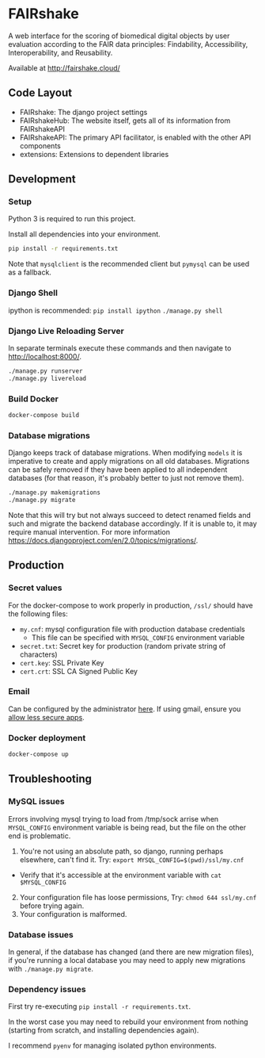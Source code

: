 # FAIRshake

A web interface for the scoring of biomedical digital objects by user evaluation according to the FAIR data principles: Findability, Accessibility, Interoperability, and Reusability.

Available at http://fairshake.cloud/

## Code Layout
- FAIRshake: The django project settings
- FAIRshakeHub: The website itself, gets all of its information from FAIRshakeAPI
- FAIRshakeAPI: The primary API facilitator, is enabled with the other API components
- extensions: Extensions to dependent libraries

## Development

### Setup
Python 3 is required to run this project.

Install all dependencies into your environment.
```bash
pip install -r requirements.txt
```

Note that `mysqlclient` is the recommended client but `pymysql` can be used as a fallback.

### Django Shell
ipython is recommended: `pip install ipython`
`./manage.py shell`

### Django Live Reloading Server
In separate terminals execute these commands and then navigate to <http://localhost:8000/>.
```bash
./manage.py runserver
./manage.py livereload
```

### Build Docker
```bash
docker-compose build
```

### Database migrations
Django keeps track of database migrations. When modifying `models` it is imperative to create and apply migrations on all old databases. Migrations can be safely removed if they have been applied to all independent databases (for that reason, it's probably better to just not remove them).
```bash
./manage.py makemigrations
./manage.py migrate
```

Note that this will try but not always succeed to detect renamed fields and such and migrate the backend database accordingly. If it is unable to, it may require manual intervention. For more information https://docs.djangoproject.com/en/2.0/topics/migrations/.

## Production
### Secret values
For the docker-compose to work properly in production, `/ssl/` should have the following files:
- `my.cnf`: mysql configuration file with production database credentials
  - This file can be specified with `MYSQL_CONFIG` environment variable
- `secret.txt`: Secret key for production (random private string of characters)
- `cert.key`: SSL Private Key
- `cert.crt`: SSL CA Signed Public Key

### Email
Can be configured by the administrator [here](http://localhost:8000/admin/des/dynamicemailconfiguration/). If using gmail, ensure you [allow less secure apps](https://myaccount.google.com/lesssecureapps).

### Docker deployment
```bash
docker-compose up
```

## Troubleshooting

### MySQL issues
Errors involving mysql trying to load from /tmp/sock arrise when `MYSQL_CONFIG` environment variable is being read, but the file on the other end is problematic.
1. You're not using an absolute path, so django, running perhaps elsewhere, can't find it. Try: `export MYSQL_CONFIG=$(pwd)/ssl/my.cnf`
  - Verify that it's accessible at the environment variable with `cat $MYSQL_CONFIG`
2. Your configuration file has loose permissions, Try: `chmod 644 ssl/my.cnf` before trying again.
3. Your configuration is malformed.

### Database issues
In general, if the database has changed (and there are new migration files), if you're running a local database you may need to apply new migrations with `./manage.py migrate`.

### Dependency issues
First try re-executing `pip install -r requirements.txt`.

In the worst case you may need to rebuild your environment from nothing (starting from scratch, and installing dependencies again).

I recommend `pyenv` for managing isolated python environments.
